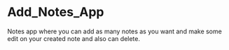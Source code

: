 # Add_Notes_App
Notes app where you can add as many notes as you want and make some edit on your created note and also can delete.
